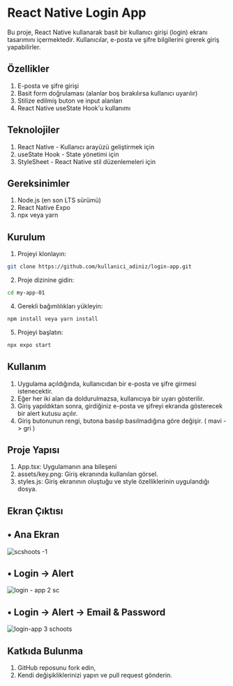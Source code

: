 # React Native Login App
Bu proje, React Native kullanarak basit bir kullanıcı girişi (login) ekranı tasarımını içermektedir. Kullanıcılar, e-posta ve şifre bilgilerini girerek giriş yapabilirler.

## Özellikler

1) E-posta ve şifre girişi
2) Basit form doğrulaması (alanlar boş bırakılırsa kullanıcı uyarılır)
3) Stilize edilmiş buton ve input alanları
4) React Native useState Hook'u kullanımı

## Teknolojiler

1) React Native - Kullanıcı arayüzü geliştirmek için
2) useState Hook - State yönetimi için
3) StyleSheet - React Native stil düzenlemeleri için

## Gereksinimler
1) Node.js (en son LTS sürümü)
2) React Native Expo
3) npx veya yarn

## Kurulum

1) Projeyi klonlayın:
```bash
git clone https://github.com/kullanici_adiniz/login-app.git
```
2) Proje dizinine gidin:
```bash
cd my-app-01
```
4) Gerekli bağımlılıkları yükleyin:
```bash
npm install veya yarn install
```
5) Projeyi başlatın:
```bash
npx expo start
```

## Kullanım

1) Uygulama açıldığında, kullanıcıdan bir e-posta ve şifre girmesi istenecektir.
2) Eğer her iki alan da doldurulmazsa, kullanıcıya bir uyarı gösterilir.
3) Giriş yapıldıktan sonra, girdiğiniz e-posta ve şifreyi ekranda gösterecek bir alert kutusu açılır.
4) Giriş butonunun rengi, butona basılıp basılmadığına göre değişir. ( mavi -> gri )

## Proje Yapısı

1) App.tsx: Uygulamanın ana bileşeni
2) assets/key.png: Giriş ekranında kullanılan görsel.
3) styles.js: Giriş ekranının oluştuğu ve style özelliklerinin uygulandığı dosya.

## Ekran Çıktısı 

## • Ana Ekran

![scshoots -1](https://github.com/user-attachments/assets/1c29d3fa-dc0f-4a0f-9e55-48ccb3e434c9)

## • Login -> Alert

![login - app 2 sc ](https://github.com/user-attachments/assets/0b618417-ce1f-49e5-97c7-adafffdb8751)

## • Login -> Alert -> Email & Password

![login-app 3 schoots](https://github.com/user-attachments/assets/f46732de-836c-4079-96b5-1a07fcb8ac68)


## Katkıda Bulunma

1) GitHub reposunu fork edin,
2) Kendi değişikliklerinizi yapın ve pull request gönderin.


